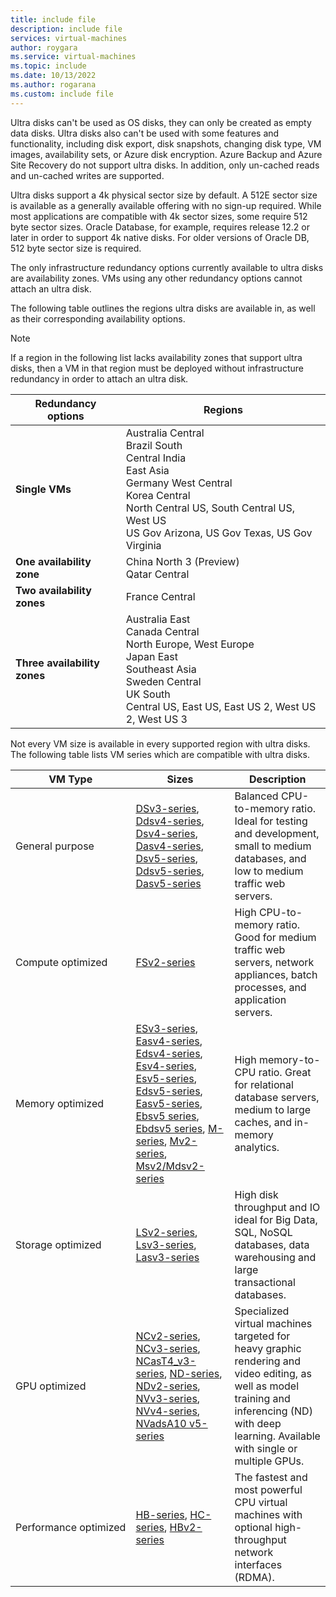 ```yaml
---
title: include file
description: include file
services: virtual-machines
author: roygara
ms.service: virtual-machines
ms.topic: include
ms.date: 10/13/2022
ms.author: rogarana
ms.custom: include file
---
```


Ultra disks can't be used as OS disks, they can only be created as empty data disks. Ultra disks also can't be used with some features and functionality, including disk export, disk snapshots, changing disk type, VM images, availability sets, or Azure disk encryption. Azure Backup and Azure Site Recovery do not support ultra disks. In addition, only un-cached reads and un-cached writes are supported.

Ultra disks support a 4k physical sector size by default. A 512E sector size is available as a generally available offering with no sign-up required. While most applications are compatible with 4k sector sizes, some require 512 byte sector sizes. Oracle Database, for example, requires release 12.2 or later in order to support 4k native disks. For older versions of Oracle DB, 512 byte sector size is required.

The only infrastructure redundancy options currently available to ultra disks are availability zones. VMs using any other redundancy options cannot attach an ultra disk.

The following table outlines the regions ultra disks are available in, as well as their corresponding availability options.

> [!NOTE]
> If a region in the following list lacks availability zones that support ultra disks, then a VM in that region must be deployed without infrastructure redundancy in order to attach an ultra disk.

| Redundancy options | Regions |
|--------------------|---------|
| **Single VMs** | Australia Central<br/>Brazil South<br/>Central India<br/>East Asia<br/>Germany West Central<br/>Korea Central<br/>North Central US, South Central US, West US<br/>US Gov Arizona, US Gov Texas, US Gov Virginia |
| **One availability zone** | China North 3 (Preview) <br/>Qatar Central |
| **Two availability zones** | France Central |
| **Three availability zones** | Australia East<br/>Canada Central<br/>North Europe, West Europe<br/>Japan East<br/>Southeast Asia<br/>Sweden Central<br/>UK South<br/>Central US, East US, East US 2, West US 2, West US 3 |

Not every VM size is available in every supported region with ultra disks. The following table lists VM series which are compatible with ultra disks.

|VM Type     |Sizes    |Description  |
|------------|---------|-------------|
| General purpose|[DSv3-series](../articles/virtual-machines/dv3-dsv3-series.md#dsv3-series), [Ddsv4-series](../articles/virtual-machines/ddv4-ddsv4-series.md#ddsv4-series), [Dsv4-series](../articles/virtual-machines/dv4-dsv4-series.md#dsv4-series), [Dasv4-series](../articles/virtual-machines/dav4-dasv4-series.md#dasv4-series), [Dsv5-series](../articles/virtual-machines/dv5-dsv5-series.md#dsv5-series), [Ddsv5-series](../articles/virtual-machines/ddv5-ddsv5-series.md#ddsv5-series), [Dasv5-series](../articles/virtual-machines/dasv5-dadsv5-series.md#dasv5-series)| Balanced CPU-to-memory ratio. Ideal for testing and development, small to medium databases, and low to medium traffic web servers.|
| Compute optimized|[FSv2-series](../articles/virtual-machines/fsv2-series.md)| High CPU-to-memory ratio. Good for medium traffic web servers, network appliances, batch processes, and application servers.|
| Memory optimized|[ESv3-series](../articles/virtual-machines/ev3-esv3-series.md#esv3-series), [Easv4-series](../articles/virtual-machines/eav4-easv4-series.md#easv4-series), [Edsv4-series](../articles/virtual-machines/edv4-edsv4-series.md#edsv4-series), [Esv4-series](../articles/virtual-machines/ev4-esv4-series.md#esv4-series), [Esv5-series](../articles/virtual-machines/ev5-esv5-series.md#esv5-series), [Edsv5-series](../articles/virtual-machines/edv5-edsv5-series.md#edsv5-series), [Easv5-series](../articles/virtual-machines/easv5-eadsv5-series.md#easv5-series), [Ebsv5 series](../articles/virtual-machines/ebdsv5-ebsv5-series.md#ebsv5-series), [Ebdsv5 series](../articles/virtual-machines/ebdsv5-ebsv5-series.md#ebdsv5-series), [M-series](../articles/virtual-machines/m-series.md), [Mv2-series](../articles/virtual-machines/mv2-series.md), [Msv2/Mdsv2-series](../articles/virtual-machines/msv2-mdsv2-series.md)|High memory-to-CPU ratio. Great for relational database servers, medium to large caches, and in-memory analytics.
| Storage optimized|[LSv2-series](../articles/virtual-machines/lsv2-series.md), [Lsv3-series](../articles/virtual-machines/lsv3-series.md), [Lasv3-series](../articles/virtual-machines/lasv3-series.md)|High disk throughput and IO ideal for Big Data, SQL, NoSQL databases, data warehousing and large transactional databases.|
| GPU optimized|[NCv2-series](../articles/virtual-machines/ncv2-series.md), [NCv3-series](../articles/virtual-machines/ncv3-series.md), [NCasT4_v3-series](../articles/virtual-machines/nct4-v3-series.md), [ND-series](../articles/virtual-machines/nd-series.md), [NDv2-series](../articles/virtual-machines/ndv2-series.md), [NVv3-series](../articles/virtual-machines/nvv3-series.md), [NVv4-series](../articles/virtual-machines/nvv4-series.md), [NVadsA10 v5-series](../articles/virtual-machines/nva10v5-series.md)| Specialized virtual machines targeted for heavy graphic rendering and video editing, as well as model training and inferencing (ND) with deep learning. Available with single or multiple GPUs.|
| <nobr>Performance optimized</nobr> |[HB-series](../articles/virtual-machines/hb-series.md), [HC-series](../articles/virtual-machines/hc-series.md), [HBv2-series](../articles/virtual-machines/hbv2-series.md)|The fastest and most powerful CPU virtual machines with optional high-throughput network interfaces (RDMA).|
